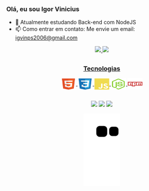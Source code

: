 ### Olá, eu sou Igor Vinicius

- 🌱 Atualmente estudando Back-end com NodeJS
- 📫 Como entrar em contato: Me envie um email: igvinps2006@gmail.com

<div align='center'>
  <a href="https://github.com/igorvini25">
  <img height="180em" src="https://github-readme-stats.vercel.app/api?username=IgorVini25&show_icons=true&theme=radical&include_all_commits=true&count_private=true&title_color=fff&text_color=fff&border_color=9745f5&icon_color=9745f5"/>
  <img height="180em" src="https://github-readme-stats.vercel.app/api/top-langs/?username=igorvini25&layout=compact&langs_count=7&theme=radical&title_color=fff&text_color=fff&border_color=9745f5"/>
</div>
  
  ##
  
 <div style="display: inline_block" align='center'>
  <h3>Tecnologias</h3>
  <img align="center" alt="HTML" height="30" width="40" src="https://raw.githubusercontent.com/devicons/devicon/master/icons/html5/html5-original.svg">
  <img align="center" alt="CSS" height="30" width="40" src="https://raw.githubusercontent.com/devicons/devicon/master/icons/css3/css3-original.svg">
  <img align="center" alt="JavaScript" height="30" width="40" src="https://raw.githubusercontent.com/devicons/devicon/master/icons/javascript/javascript-plain.svg">
  <img align="center" alt="NodeJs" height="30" width="40" src="https://raw.githubusercontent.com/devicons/devicon/master/icons/nodejs/nodejs-original.svg">
  <img align="center" alt="NPM" height="30" width="40" src="https://raw.githubusercontent.com/devicons/devicon/master/icons/npm/npm-original-wordmark.svg">
</div>
  
  ##
 
<div align='center'> 
  <a href="https://instagram.com/lgor.vinicius" target="_blank"><img src="https://img.shields.io/badge/-Instagram-%23E4405F?style=for-the-badge&logo=instagram&logoColor=white" target="_blank"></a>
 	<a href = "mailto:igvinps2006@gmail.com"><img src="https://img.shields.io/badge/-Gmail-%23333?style=for-the-badge&logo=gmail&logoColor=white" target="_blank"></a>
  <a href="https://www.linkedin.com/in/igor-vinicius-845b68217" target="_blank"><img src="https://img.shields.io/badge/-LinkedIn-%230077B5?style=for-the-badge&logo=linkedin&logoColor=white" target="_blank"></a> 

  ![Snake animation](https://github.com/igorvini25/igorvini25/blob/output/github-contribution-grid-snake.svg)
  </div>
